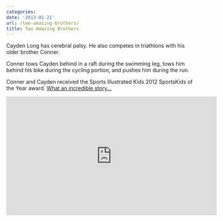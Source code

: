 ```yaml
---
categories:
date: '2013-01-21'
url: /two-amazing-brothers/
title: Two Amazing Brothers
---
```


Cayden Long has cerebral palsy. He also competes in triathlons with his older brother Conner.

Conner tows Cayden behind in a raft during the swimming leg, tows him behind his bike during the cycling portion, and pushes him during the run.

Conner and Cayden received the Sports Illustrated Kids 2012 SportsKids of the Year award. <a href="https://www.youtube.com/watch?v=ouhURNLsnjo">What an incredible story...</a>

<div class="fluid-vids"><iframe width="560" height="315" src="https://www.youtube.com/embed/ouhURNLsnjo?rel=0" frameborder="0" allowfullscreen></iframe></div>
